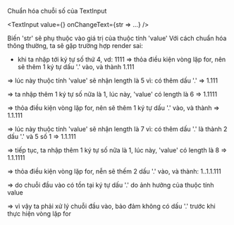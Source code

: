 Chuẩn hóa chuỗi số của TextInput

<TextInput
  value={}
  onChangeText={str => ...}
/>

Biến 'str' sẽ phụ thuộc vào giá trị của thuộc tính 'value'
Với cách chuẩn hóa thông thường, ta sẽ gặp trường hợp render sai:
  - khi ta nhập tới ký tự số thứ 4, vd: 1111
  => thỏa điều kiện vòng lặp for, nên sẽ thêm 1 ký tự dấu '.' vào, và thành 1.111
  
  => lúc này thuộc tính 'value' sẽ nhận length là 5 vì: có thêm dấu '.' => 1.111
  
  => ta nhập thêm 1 ký tự số nữa là 1, lúc này, 'value' có length là 6 => 1.1111
  
  
  => thỏa điều kiện vòng lặp for, nên sẽ thêm 1 ký tự dấu '.' vào, và thành => 1.1.111
  
  => lúc này thuộc tính 'value' sẽ nhận length là 7 vì: có thêm dấu '.' là thành 2 dấu '.' và 5 số 1 => 1.1.111
  
  => tiếp tục, ta nhập thêm 1 ký tự số nữa là 1, lúc này, 'value' có length là 8 => 1.1.1111
  
  
  => thỏa điều kiện vòng lặp for, nễn sẽ thếm 2 dấu '.' vào, và thành: 1..1.1.111
  
  => do chuỗi đầu vào có tồn tại ký tự dấu '.' do ảnh hưởng của thuộc tính value
  
  => vì vậy ta phải xử lý chuỗi đầu vào, bảo đảm không có dấu '.' trước khi thực hiện vòng lặp for



